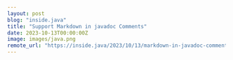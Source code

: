 ```yaml
---
layout: post
blog: "inside.java"
title: "Support Markdown in javadoc Comments"
date: 2023-10-13T00:00:00Z
image: images/java.png
remote_url: "https://inside.java/2023/10/13/markdown-in-javadoc-comments/"
---
```

